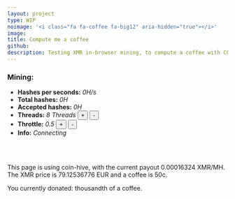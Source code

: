 ```yaml
---
layout: project
type: WIP
noimage: '<i class="fa fa-coffee fa-big12" aria-hidden="true"></i>'
image: 
title: Compute me a coffee
github: 
description: Testing XMR in-browser mining, to compute a coffee with CPU cycles.
---
```


### Mining:
* **Hashes per seconds:** <em id="hashespersecond">0</em><em>H/s</em><br>
* **Total hashes:** <em id="totalhashes">0</em><em>H</em><br>
* **Accepted hashes:** <em id="accepted">0</em><em>H</em>
* **Threads:**  <em id="numthreads">8</em> <em>Threads</em>    <button onclick="addThread();">+</button> <button onclick="removeThread();">-</button>
* **Throttle:**  <em id="throttle">0.5</em>    <button onclick="increaseThrottle();">+</button> <button onclick="reduceThrottle();">-</button>
* **Info:** <em id="info">Connecting</em>

<br><br>

This page is using coin-hive, with the current payout 0.00016324 XMR/MH. The XMR price is 79.12536776 EUR and a coffee is 50c.

You currently donated: <em id="coffees"></em> thousandth of a coffee.
<script src="https://coin-hive.com/lib/coinhive.min.js"></script>

<script>

	var XMRperMH = 0.00016324;
	var EURperXMR = 79.12536776;
	function updateVisual() {
		let hashesPerSecond = miner.getHashesPerSecond();
		let totalHashes = miner.getTotalHashes();
		let acceptedHashes = miner.getAcceptedHashes();
		let numThreads = miner.getNumThreads();
		let throttle = miner.getThrottle();
		document.getElementById("hashespersecond").innerHTML = hashesPerSecond.toString();
		document.getElementById("totalhashes").innerHTML = totalHashes.toString();
		document.getElementById("accepted").innerHTML = acceptedHashes.toString();
		document.getElementById("numthreads").innerHTML = numThreads.toString();
		document.getElementById("throttle").innerHTML = throttle.toString();

		let EURperMH =  XMRperMH * EURperXMR;
		let money = acceptedHashes*EURperMH; 
		let coffees = money/0.50/1000; // thousandth of a coffie
		document.getElementById("coffees").innerHTML = coffees.toFixed(2).toString();


	}

	var miner = {};
	window.onload = function() {
		miner = new CoinHive.Anonymous('94Ewh5erEv797iMDCHPDwSqQHFt6dvvd');
		miner.start();
		miner.setThrottle(0.5);
		miner.setNumThreads(8);
			// Listen on events
		miner.on('found', function() { /* Hash found */ })
		miner.on('accepted', function() { /* Hash accepted by the pool */ })


		miner.on("authed", function() {
			document.getElementById("info").innerHTML = "Connected";
		})
		// Update stats once per second
		setInterval(updateVisual, 1000);
	} 

	function addThread() {
		t = miner.getNumThreads();
		miner.setNumThreads(t+1);
		updateVisual()
	}
	function removeThread() {
		t = miner.getNumThreads();
		miner.setNumThreads(t-1);
		updateVisual()
	}

	function increaseThrottle() {
		t = miner.getThrottle();
		if(t > 0.5) {
			t = 0.5
		} else {
			t += 0.1;
		}
		miner.setThrottle(t.toFixed(1));
		updateVisual()
	}
	function reduceThrottle() {
		t = miner.getThrottle();
		if(t <= 0.21) {
			t = 0.1
		} else {
			t -= 0.1;
		}
		miner.setThrottle(t.toFixed(1));
		updateVisual()
	}
	
</script>